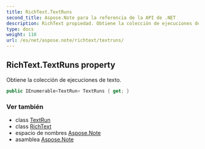 ```yaml
---
title: RichText.TextRuns
second_title: Aspose.Note para la referencia de la API de .NET
description: RichText propiedad. Obtiene la colección de ejecuciones de texto.
type: docs
weight: 110
url: /es/net/aspose.note/richtext/textruns/
---
```

## RichText.TextRuns property

Obtiene la colección de ejecuciones de texto.

```csharp
public IEnumerable<TextRun> TextRuns { get; }
```

### Ver también

* class [TextRun](../../textrun/)
* class [RichText](../)
* espacio de nombres [Aspose.Note](../../richtext/)
* asamblea [Aspose.Note](../../../)


